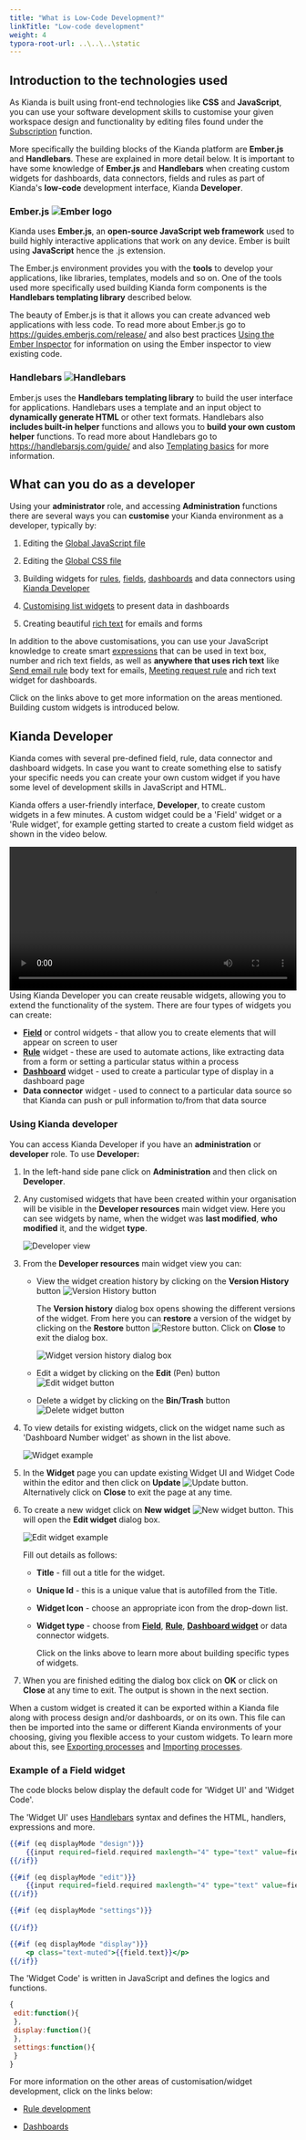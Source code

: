 ```yaml
---
title: "What is Low-Code Development?"
linkTitle: "Low-code development"
weight: 4
typora-root-url: ..\..\..\static
---
```


## Introduction to the technologies used ##

As Kianda is built using front-end technologies like **CSS** and **JavaScript**, you can use your software development skills to customise your given workspace design and functionality by editing files found under the [Subscription](/docs/platform/administration/subscription/) function. 

More specifically the building blocks of the Kianda platform are **Ember.js** and **Handlebars**. These are explained in more detail below. It is important to have some knowledge of **Ember.js** and **Handlebars** when creating custom widgets for dashboards, data connectors, fields and rules as part of Kianda's **low-code** development interface, Kianda **Developer**.

### Ember.js ![Ember logo](/images/ember-logo.png) ####

Kianda uses **Ember.js**, an **open-source JavaScript web framework** used to build highly interactive applications that work on any device. Ember is built using **JavaScript** hence the .js extension. 

The Ember.js environment provides you with the **tools** to develop your applications, like libraries, templates, models and so on. One of the tools used more specifically used building Kianda form components is the **Handlebars templating library** described below. 

The beauty of Ember.js is that it allows you can create advanced web applications with less code. To read more about Ember.js go to https://guides.emberjs.com/release/ and also best practices [Using the Ember Inspector](/docs/low-code/using-the-ember-inspector/) for information on using the Ember inspector to view existing code.

### Handlebars ![Handlebars](/images/handlebars.png)

Ember.js uses the **Handlebars templating library** to build the user interface for applications. Handlebars uses a template and an input object to **dynamically generate HTML** or other text formats. Handlebars also **includes built-in helper** functions and allows you to **build your own custom helper** functions. To read more about Handlebars go to https://handlebarsjs.com/guide/  and also [Templating basics](/docs/low-code/templating-basics/) for more information.



## What can you do as a developer

Using your **administrator** role, and accessing **Administration** functions there are several ways you can **customise** your Kianda environment as a developer, typically by:

1. Editing the [Global JavaScript file](/docs/low-code/global-javascript-file/)

2. Editing the [Global CSS file](/docs/low-code/global-css/)

3. Building widgets for [rules](/docs/low-code/rule-widget/), [fields](/docs/low-code/field-widget/), [dashboards](/docs/low-code/dashboard-widget/) and data connectors using [Kianda Developer](#kianda-developer)

4. [Customising list widgets](/docs/low-code/list-widget-template/) to present data in dashboards

5. Creating beautiful [rich text](/docs/low-code/global-css/#process-and-dashboard-specific-css) for emails and forms

In addition to the above customisations, you can use your JavaScript knowledge to create smart [expressions](/docs/low-code/javascript-expressions/) that can be used in text box, number and rich text fields, as well as **anywhere that uses rich text** like [Send email rule](/docs/platform/rules/communications/send-email/) body text for emails, [Meeting request rule](/docs/platform/rules/communications/meeting-request/) and rich text widget for dashboards. 

Click on the links above to get more information on the areas mentioned. Building custom widgets is introduced below.

## Kianda Developer

Kianda comes with several pre-defined field, rule, data connector and dashboard widgets. In case you want to create something else to satisfy your specific needs you can create your own custom widget if you have some level of development skills in JavaScript and HTML.

Kianda offers a user-friendly interface, **Developer**, to create custom widgets in a few minutes. A custom widget could be a 'Field' widget or a 'Rule widget', for example getting started to create a custom field widget as shown in the video below.

<video width="100%" style="width:100%" controls>
    <source src="/videos/Creating a widget.mp4">
    Your browser does not support the video tag.
    </source>
</video>
Using Kianda Developer you can create reusable widgets, allowing you to extend the functionality of the system. There are four types of widgets you can create:

- **[Field](/docs/low-code/field-widget/)** or control widgets - that allow you to create elements that will appear on screen to user
- **[Rule](/docs/low-code/rule-widget/)** widget - these are used to automate actions, like extracting data from a form or setting a particular status within a process
- **[Dashboard](/docs/low-code/dashboard-widget/)** widget - used to create a particular type of display in a dashboard page
- **Data connector** widget - used to connect to a particular data source so that Kianda can push or pull information to/from that data source

### Using Kianda developer
You can access Kianda Developer if you have an **administration** or **developer** role. To use **Developer:**

1. In the left-hand side pane click on **Administration** and then click on **Developer**.

2. Any customised widgets that have been created within your organisation will be visible in the **Developer resources** main widget view. Here you can see widgets by name, when the widget was **last modified**, **who modified** it, and the widget **type**.

   ![Developer view](/images/developer-view.jpg)

3. From the **Developer resources** main widget view you can:

   - View the widget creation history by clicking on the **Version History** button ![Version History button](/images/widget-version-history.jpg)

     The **Version history** dialog box opens showing the different versions of the widget. From here you can **restore** a version of the widget by clicking on the **Restore** button ![Restore button](/images/restore.png). Click on **Close** to exit the dialog box.

     ![Widget version history dialog box](/images/widget-version-history-dialog.jpg)

   - Edit a widget by clicking on the **Edit** (Pen) button  ![Edit widget button](/images/widget-edit.jpg)

   - Delete a widget by clicking on the **Bin/Trash** button  ![Delete widget button](/images/widget-delete.jpg)

4. To view details for existing widgets, click on the widget name such as 'Dashboard Number widget' as shown in the list above.

   ![Widget example](/images/widget-example.jpg)

5. In the **Widget** page you can update existing Widget UI and Widget Code within the editor and then click on **Update** ![Update button](/images/update-button.jpg). Alternatively click on **Close** to exit the page at any time.

6. To create a new widget click on **New widget** ![New widget button](/images/new-widget-button.jpg). This will open the **Edit widget** dialog box.

   ![Edit widget example](/images/edit-widget-page.jpg)

   Fill out details as follows:

   - **Title** - fill out a title for the widget.

   - **Unique Id** - this is a unique value that is autofilled from the Title.

   - **Widget Icon** - choose an appropriate icon from the drop-down list.

   - **Widget type** - choose from **[Field](/docs/low-code/field-widget/)**, **[Rule](/docs/low-code/rule-widget/)**, **[Dashboard widget](/docs/low-code/dashboard-widget/)** or data connector widgets.

     Click on the links above to learn more about building specific types of widgets.

7. When you are finished editing the dialog box click on **OK** or click on **Close** at any time to exit. The output is shown in the next section.

When a custom widget is created it can be exported within a Kianda file along with process design and/or dashboards, or on its own. This file can then be imported into the same or different Kianda environments of your choosing, giving you flexible access to your custom widgets. To learn more about this, see [Exporting processes](/docs/platform/application-designer/process/#exporting-processes) and [Importing processes](/docs/platform/application-designer/process/#importing-processes).


### Example of a Field widget

The code blocks below display the default code for 'Widget UI' and 'Widget Code'.

The 'Widget UI' uses [Handlebars](/docs/low-code/templating-basics/) syntax and defines the HTML, handlers, expressions and more.

```handlebars
{{#if (eq displayMode "design")}}
	{{input required=field.required maxlength="4" type="text" value=field.text class="form-control"}}
{{/if}}

{{#if (eq displayMode "edit")}}
	{{input required=field.required maxlength="4" type="text" value=field.text class="form-control"}}
{{/if}}

{{#if (eq displayMode "settings")}}
	
{{/if}}

{{#if (eq displayMode "display")}}
	<p class="text-muted">{{field.text}}</p>
{{/if}}
```



The 'Widget Code' is written in JavaScript and defines the logics and functions.

```javascript
{
 edit:function(){
 },
 display:function(){
 },
 settings:function(){
 }
}
```



For more information on the other areas of customisation/widget development, click on the links below:

- [Rule development](/docs/low-code/rule-widget/)

- [Dashboards](/docs/low-code/dashboard-widget/)

  


